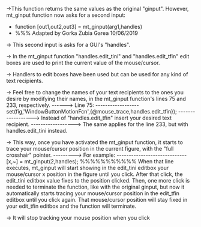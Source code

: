 ->This function returns the same values as the original "ginput". However, mt_ginput function now asks for a second input:

- function [out1,out2,out3] = mt_ginput(arg1,handles) 
- %%% Adapted by Gorka Zubia Garea 10/06/2019

-> This second input is asks for a GUI's "handles".

-> In the mt_ginput function "handles.edit_tini" and "handles.edit_tfin" edit boxes are used to print the current value of the mouse/cursor.

-> Handlers to edit boxes have been used but can be used for any kind of text recipients.

-> Feel free to change the names of your text recipients to the ones you desire by modifying their names, in the mt_ginput function's lines 75 and 233, respectively. 
------> Line 75: 
------------------set(fig,'WindowButtonMotionFcn',{@mouse_trace,handles.edit_tfin}); 
------------------> Instead of "handles.edit_tfin" insert your desired text recipient. 
------------------> The same applies for the line 233, but with handles.edit_tini instead.

-> This way, once you have activated the mt_ginput function, it starts to trace your mouse/cursor position in the current figure, with the "full crosshair" pointer.
---------> For example: 
-----------------------------[x,~] = mt_ginput(2,handles); 
%%%%%%%%%%% When that line executes, mt_ginput will start showing in the edit_tini editbox your mouse/cursor x position in the figure until you click. After that click, the edit_tini editbox value fixes to the position clicked. Then, one more click is needed to terminate the function, like with the original ginput, but now it automatically starts tracing your mouse/cursor position in the edit_tfin editbox until you click again. That mouse/cursor position will stay fixed in your edit_tfin editbox and the function will terminate.

-> It will stop tracking your mouse position when you click
